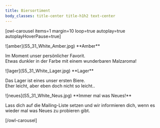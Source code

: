 ```yaml
---
title: Biersortiment
body_classes: title-center title-h1h2 text-center
---
```


[owl-carousel items=1 margin=10 loop=true autoplay=true autoplayHoverPause=true]
<div class="bierhalter" markdown="1">
![amber](S5_31_White_Amber.jpg)  
  **Amber**  

  Im Moment unser persönlicher Favorit.  
  Etwas dunkler in der Farbe mit einem wunderbaren Malzaroma!
</div>
<div class="bierhalter" markdown="1">
![lager](S5_31_White_Lager.jpg)  
  **Lager**

  Das Lager ist eines unser ersten Biere.  
  Eher leicht, aber eben doch nicht so leicht..
</div>
<div class="bierhalter" markdown="1">
![neues](S5_31_White_Neus.jpg)  
  **Immer mal was Neues!**

  Lass dich auf die Mailing-Liste setzen und wir informieren dich, wenn es wieder mal was Neues zu probieren gibt.
</div>
[/owl-carousel]
